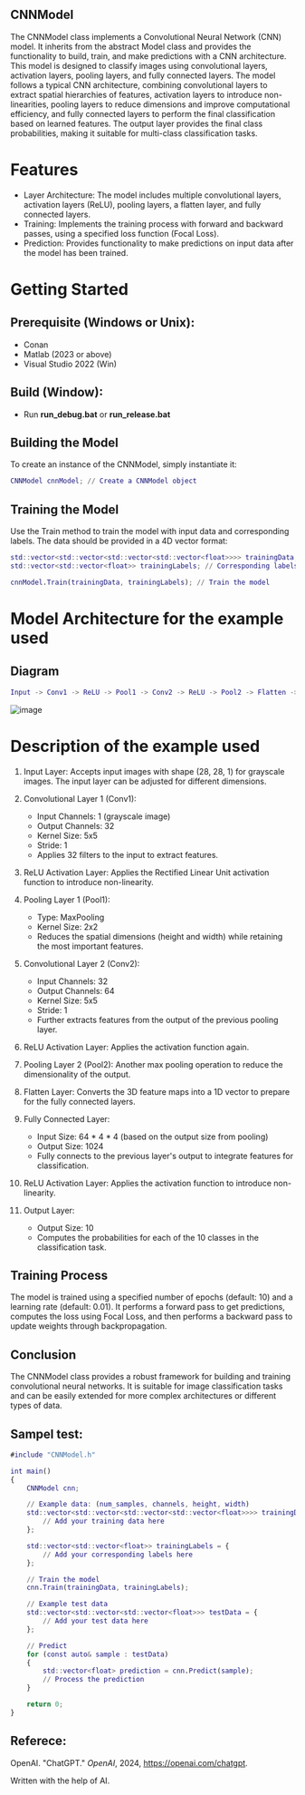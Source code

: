 ## CNNModel 

The CNNModel class implements a Convolutional Neural Network (CNN) model. It inherits from the abstract Model class and provides the functionality to build, train, 
and make predictions with a CNN architecture. This model is designed to classify images using convolutional layers, activation layers, pooling layers, and fully connected layers.
The model follows a typical CNN architecture, combining convolutional layers to extract spatial hierarchies of features, activation layers to introduce non-linearities, pooling 
layers to reduce dimensions and improve computational efficiency, and fully connected layers to perform the final classification based on learned features. 
The output layer provides the final class probabilities, making it suitable for multi-class classification tasks.

# Features
* Layer Architecture: The model includes multiple convolutional layers, activation layers (ReLU), pooling layers, a flatten layer, and fully connected layers.
* Training: Implements the training process with forward and backward passes, using a specified loss function (Focal Loss).
* Prediction: Provides functionality to make predictions on input data after the model has been trained.

# Getting Started

## Prerequisite (Windows or Unix):
* Conan
* Matlab (2023 or above)
* Visual Studio 2022 (Win)

## Build (Window):
* Run **run_debug.bat** or **run_release.bat**

## Building the Model
To create an instance of the CNNModel, simply instantiate it:
```Matlab
CNNModel cnnModel; // Create a CNNModel object
```

## Training the Model
Use the Train method to train the model with input data and corresponding labels. The data should be provided in a 4D vector format:
```Matlab
std::vector<std::vector<std::vector<std::vector<float>>>> trainingData; // Your input images
std::vector<std::vector<float>> trainingLabels; // Corresponding labels

cnnModel.Train(trainingData, trainingLabels); // Train the model
```

# Model Architecture for the example used
## Diagram
```Matlab
Input -> Conv1 -> ReLU -> Pool1 -> Conv2 -> ReLU -> Pool2 -> Flatten -> Fully Connected Layer -> ReLU -> Output Layer
```
![image](https://github.com/user-attachments/assets/3c6bba4c-4b82-4eb6-8d7a-1285e267709c)


# Description of the example used
1. Input Layer: Accepts input images with shape (28, 28, 1) for grayscale images. The input layer can be adjusted for different dimensions.

2. Convolutional Layer 1 (Conv1):
    - Input Channels: 1 (grayscale image)
    - Output Channels: 32
    - Kernel Size: 5x5
    - Stride: 1
    - Applies 32 filters to the input to extract features.

3. ReLU Activation Layer: Applies the Rectified Linear Unit activation function to introduce non-linearity.

4.  Pooling Layer 1 (Pool1):
      - Type: MaxPooling
      - Kernel Size: 2x2
      - Reduces the spatial dimensions (height and width) while retaining the most important features.

5. Convolutional Layer 2 (Conv2):
      - Input Channels: 32
      - Output Channels: 64
      - Kernel Size: 5x5
      - Stride: 1
      - Further extracts features from the output of the previous pooling layer.

6.  ReLU Activation Layer: Applies the activation function again.

7.  Pooling Layer 2 (Pool2): Another max pooling operation to reduce the dimensionality of the output.

8.  Flatten Layer: Converts the 3D feature maps into a 1D vector to prepare for the fully connected layers.

9.  Fully Connected Layer:
      - Input Size: 64 * 4 * 4 (based on the output size from pooling)
      - Output Size: 1024
      - Fully connects to the previous layer's output to integrate features for classification.

10.  ReLU Activation Layer: Applies the activation function to introduce non-linearity.

11.  Output Layer:
      - Output Size: 10
      - Computes the probabilities for each of the 10 classes in the classification task.

## Training Process
The model is trained using a specified number of epochs (default: 10) and a learning rate (default: 0.01).
It performs a forward pass to get predictions, computes the loss using Focal Loss, and then performs a backward pass to update weights through backpropagation.

## Conclusion
The CNNModel class provides a robust framework for building and training convolutional neural networks. It is suitable for image classification tasks and can be easily extended for more
complex architectures or different types of data.

## Sampel test:
```Matlab
#include "CNNModel.h"

int main()
{
    CNNModel cnn;

    // Example data: (num_samples, channels, height, width)
    std::vector<std::vector<std::vector<std::vector<float>>>> trainingData = {
        // Add your training data here
    };

    std::vector<std::vector<float>> trainingLabels = {
        // Add your corresponding labels here
    };

    // Train the model
    cnn.Train(trainingData, trainingLabels);

    // Example test data
    std::vector<std::vector<std::vector<float>>> testData = {
        // Add your test data here
    };

    // Predict
    for (const auto& sample : testData)
    {
        std::vector<float> prediction = cnn.Predict(sample);
        // Process the prediction
    }

    return 0;
}
```

## Referece: 
OpenAI. "ChatGPT." *OpenAI*, 2024, https://openai.com/chatgpt.

Written with the help of AI. 

